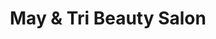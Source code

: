 ---
title: "May & Tri Beauty Salon"
url: /monterey-park/may-and-tri-beauty-salon/
shop: hairdresser
---